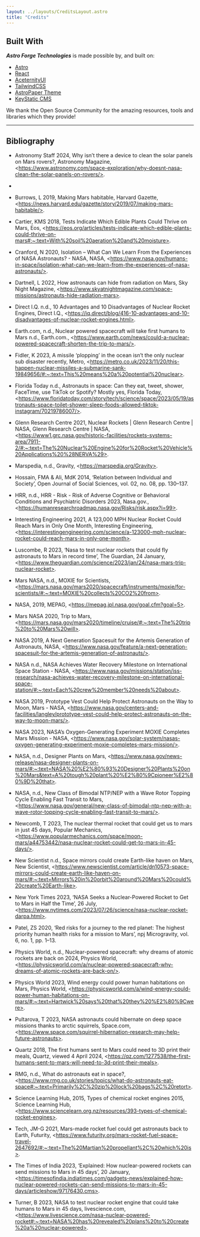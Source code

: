 ```yaml
---
layout: ../layouts/CreditsLayout.astro
title: "Credits"
---
```


## Built With

**_Astro Forge Technologies_** is made possible by, and built on:

- [Astro](https://astro.build/)
- [React](https://react.dev/)
- [AceternityUI](https://ui.aceternity.com/components)
- [TailwindCSS](https://tailwindcss.com/)
- [AstroPaper Theme](https://github.com/satnaing/astro-pape)
- [KeyStatic CMS](https://keystatic.com/)

We thank the Open Source Community for the amazing resources, tools and libraries which they provide!

<hr>

## Bibliography

- Astronomy Staff 2024, Why isn’t there a device to clean the solar panels on Mars rovers?, Astronomy Magazine, \<https://www.astronomy.com/space-exploration/why-doesnt-nasa-clean-the-solar-panels-on-rovers/>.
-
- Burrows, L 2019, Making Mars habitable, Harvard Gazette, \<https://news.harvard.edu/gazette/story/2019/07/making-mars-habitable/>.

- Cartier, KMS 2018, Tests Indicate Which Edible Plants Could Thrive on Mars, Eos, \<https://eos.org/articles/tests-indicate-which-edible-plants-could-thrive-on-mars#:~:text=With%20soil%20aeration%20and%20moisture>.

- Cranford, N 2020, Isolation – What Can We Learn From the Experiences of NASA Astronauts? - NASA, NASA, \<https://www.nasa.gov/humans-in-space/isolation-what-can-we-learn-from-the-experiences-of-nasa-astronauts/>.

- Dartnell, L 2022, How astronauts can hide from radiation on Mars, Sky Night Magazine, \<https://www.skyatnightmagazine.com/space-missions/astronauts-hide-radiation-mars>.

- Direct I.Q. n.d., 10 Advantages and 10 Disadvantages of Nuclear Rocket Engines, Direct I.Q., \<https://iq.direct/blog/416-10-advantages-and-10-disadvantages-of-nuclear-rocket-engines.html>.

- Earth.com, n.d., Nuclear powered spacecraft will take first humans to Mars n.d., Earth.com., \<https://www.earth.com/news/could-a-nuclear-powered-spacecraft-shorten-the-trip-to-mars/>.

- Fidler, K 2023, A missile ‘plopping’ in the ocean isn’t the only nuclear sub disaster recently, Metro, \<https://metro.co.uk/2023/11/20/this-happen-nuclear-missiles-a-submarine-sank-19849656/#:~:text=This%20means%20a%20potential%20nuclear>.
- Florida Today n.d., Astronauts in space: Can they eat, tweet, shower, FaceTime, use TikTok or Spotify? Mostly yes, Florida Today, \<https://www.floridatoday.com/story/tech/science/space/2023/05/19/astronauts-space-toilet-shower-sleep-foods-allowed-tiktok-instagram/70219786007/>.

- Glenn Research Centre 2021, Nuclear Rockets | Glenn Research Centre | NASA, Glenn Research Centre | NASA, \<https://www1.grc.nasa.gov/historic-facilities/rockets-systems-area/7911-2/#:~:text=The%20Nuclear%20Engine%20for%20Rocket%20Vehicle%20Applications%20%28NERVA%29>.

- Marspedia, n.d., Gravity, \<https://marspedia.org/Gravity>.

- Hossain, FMA & Ali, MdK 2014, ‘Relation between Individual and Society’, Open Journal of Social Sciences, vol. 02, no. 08, pp. 130–137.

- HRR, n.d., HRR - Risk - Risk of Adverse Cognitive or Behavioral Conditions and Psychiatric Disorders 2023, Nasa.gov., \<https://humanresearchroadmap.nasa.gov/Risks/risk.aspx?i=99>.

- Interesting Engineering 2021, A 123,000 MPH Nuclear Rocket Could Reach Mars in Only One Month, Interesting Engineering, \<https://interestingengineering.com/science/a-123000-mph-nuclear-rocket-could-reach-mars-in-only-one-month>.

- Luscombe, R 2023, ‘Nasa to test nuclear rockets that could fly astronauts to Mars in record time’, The Guardian, 24 January, \<https://www.theguardian.com/science/2023/jan/24/nasa-mars-trip-nuclear-rocket>.

- Mars NASA, n.d., MOXIE for Scientists, \<https://mars.nasa.gov/mars2020/spacecraft/instruments/moxie/for-scientists/#:~:text=MOXIE%20collects%20CO2%20from>.

- NASA, 2019, MEPAG, \<https://mepag.jpl.nasa.gov/goal.cfm?goal=5>.

- Mars NASA 2020, Trip to Mars, \<https://mars.nasa.gov/mars2020/timeline/cruise/#:~:text=The%20trip%20to%20Mars%20will>.

- NASA 2019, A Next Generation Spacesuit for the Artemis Generation of Astronauts, NASA, \<https://www.nasa.gov/feature/a-next-generation-spacesuit-for-the-artemis-generation-of-astronauts/>.

- NASA n.d., NASA Achieves Water Recovery Milestone on International Space Station - NASA, \<https://www.nasa.gov/missions/station/iss-research/nasa-achieves-water-recovery-milestone-on-international-space-station/#:~:text=Each%20crew%20member%20needs%20about>.

- NASA 2019, Prototype Vest Could Help Protect Astronauts on the Way to Moon, Mars - NASA, \<https://www.nasa.gov/centers-and-facilities/langley/prototype-vest-could-help-protect-astronauts-on-the-way-to-moon-mars/>.

- NASA 2023, NASA’s Oxygen-Generating Experiment MOXIE Completes Mars Mission - NASA, \<https://www.nasa.gov/solar-system/nasas-oxygen-generating-experiment-moxie-completes-mars-mission/>.

- NASA, n.d., Designer Plants on Mars, \<https://www.nasa.gov/news-release/nasa-designer-plants-on-mars/#:~:text=NASA%20%E2%80%93%20Designer%20Plants%20on%20Mars&text=A%20tough%20plant%20%E2%80%9Cpioneer%E2%80%9D%20that>.

- NASA, n.d., New Class of Bimodal NTP/NEP with a Wave Rotor Topping Cycle Enabling Fast Transit to Mars, \<https://www.nasa.gov/general/new-class-of-bimodal-ntp-nep-with-a-wave-rotor-topping-cycle-enabling-fast-transit-to-mars/>.

- Newcomb, T 2023, The nuclear thermal rocket that could get us to mars in just 45 days, Popular Mechanics, \<https://www.popularmechanics.com/space/moon-mars/a44753442/nasa-nuclear-rocket-could-get-to-mars-in-45-days/>.

- New Scientist n.d., Space mirrors could create Earth-like haven on Mars, New Scientist, \<https://www.newscientist.com/article/dn10573-space-mirrors-could-create-earth-like-haven-on-mars/#:~:text=Mirrors%20in%20orbit%20around%20Mars%20could%20create%20Earth-like>.

- New York Times 2023, ‘NASA Seeks a Nuclear-Powered Rocket to Get to Mars in Half the Time’, 26 July, \<https://www.nytimes.com/2023/07/26/science/nasa-nuclear-rocket-darpa.html>.

- Patel, ZS 2020, ‘Red risks for a journey to the red planet: The highest priority human health risks for a mission to Mars’, npj Microgravity, vol. 6, no. 1, pp. 1–13.

- Physics World, n.d., Nuclear-powered spacecraft: why dreams of atomic rockets are back on 2024, Physics World, \<https://physicsworld.com/a/nuclear-powered-spacecraft-why-dreams-of-atomic-rockets-are-back-on/>.

- Physics World 2023, Wind energy could power human habitations on Mars, Physics World, \<https://physicsworld.com/a/wind-energy-could-power-human-habitations-on-mars/#:~:text=Hartwick%20says%20that%20they%20%E2%80%9Cwere>.

- Pultarova, T 2023, NASA astronauts could hibernate on deep space missions thanks to arctic squirrels, Space.com, \<https://www.space.com/squirrel-hibernation-research-may-help-future-astronauts>.

- Quartz 2018, The first humans sent to Mars could need to 3D print their meals, Quartz, viewed 4 April 2024, \<https://qz.com/1277538/the-first-humans-sent-to-mars-will-need-to-3d-print-their-meals>.

- RMG, n.d., What do astronauts eat in space?, \<https://www.rmg.co.uk/stories/topics/what-do-astronauts-eat-space#:~:text=Primarily%2C%20zip%20lock%20bags%2C%20retort>.

- Science Learning Hub, 2015, Types of chemical rocket engines 2015, Science Learning Hub, \<https://www.sciencelearn.org.nz/resources/393-types-of-chemical-rocket-engines>.

- Tech, JM-G 2021, Mars-made rocket fuel could get astronauts back to Earth, Futurity, \<https://www.futurity.org/mars-rocket-fuel-space-travel-2647692/#:~:text=The%20Martian%20propellant%2C%20which%20is>.

- The Times of India 2023, ‘Explained: How nuclear-powered rockets can send missions to Mars in 45 days’, 20 January, \<https://timesofindia.indiatimes.com/gadgets-news/explained-how-nuclear-powered-rockets-can-send-missions-to-mars-in-45-days/articleshow/97176430.cms>.

- Turner, B 2023, NASA to test nuclear rocket engine that could take humans to Mars in 45 days, livescience.com, \<https://www.livescience.com/nasa-nuclear-powered-rocket#:~:text=NASA%20has%20revealed%20plans%20to%20create%20a%20nuclear-powered>.
